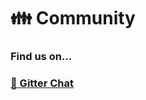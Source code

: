 # 👪 Community

### Find us on...

### [💬 Gitter Chat](https://gitter.im/AvaloniaUI/Avalonia)

### 

### 

### 


